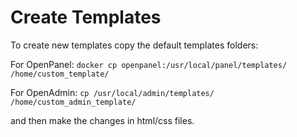 # Create Templates

To create new templates copy the default templates folders:

For OpenPanel:
`docker cp openpanel:/usr/local/panel/templates/ /home/custom_template/`

For OpenAdmin:
`cp /usr/local/admin/templates/ /home/custom_admin_template/`

and then make the changes in html/css files.
